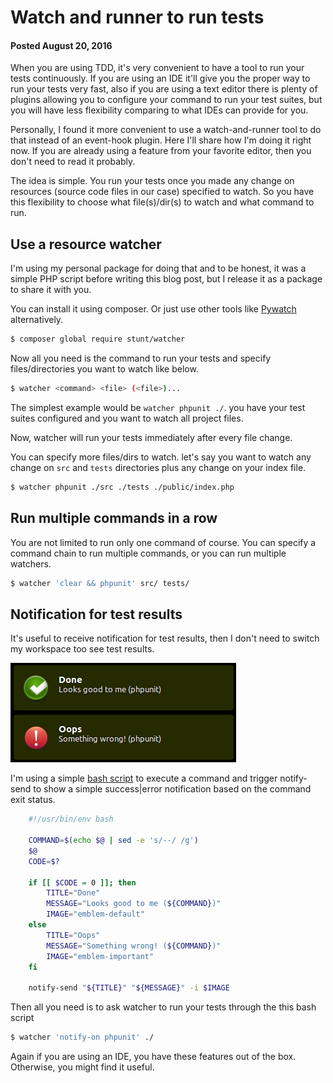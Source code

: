 # Watch and runner to run tests
#### Posted August 20, 2016

When you are using TDD, it's very convenient to have a tool to run your tests continuously.
If you are using an IDE it'll give you the proper way to run your tests very fast, also if you are using a text editor there is plenty of plugins allowing you to configure your command to run your test suites, but you will have less flexibility comparing to what IDEs can provide for you.

Personally, I found it more convenient to use a watch-and-runner tool to do that instead of an event-hook plugin. Here I'll share how I'm doing it right now. If you are already using a feature from your favorite editor, then you don't need to read it probably.

The idea is simple. You run your tests once you made any change on resources (source code files in our case) specified to watch. So you have this flexibility to choose what file(s)/dir(s) to watch and what command to run.



## Use a resource watcher

I'm using my personal package for doing that and to be honest, it was a simple PHP script before writing this blog post, but I release it as a package to share it with you.

You can install it using composer. Or just use other tools like [Pywatch](https://pypi.python.org/pypi/pywatch) alternatively.

```bash
$ composer global require stunt/watcher
```

Now all you need is the command to run your tests and specify files/directories you want to watch like below.

```bash
$ watcher <command> <file> (<file>)...
```

The simplest example would be `watcher phpunit ./`. you have your test suites configured and you want to watch all project files.

Now, watcher will run your tests immediately after every file change.

You can specify more files/dirs to watch. let's say you want to watch any change on `src` and `tests` directories plus any change on your index file.

```bash
$ watcher phpunit ./src ./tests ./public/index.php
```



## Run multiple commands in a row

You are not limited to run only one command of course. You can specify a command chain to run multiple commands, or you can run multiple watchers.

```bash
$ watcher 'clear && phpunit' src/ tests/
```



## Notification for test results

It's useful to receive notification for test results, then I don't need to switch my workspace too see test results.

![notify-on](/storage/notify-on.png)

I'm using a simple [bash script](https://github.com/Stunt/dotfiles/blob/master/bin/notify-on) to execute a command and trigger notify-send to show a simple success|error notification based on the command exit status.

```bash
    #!/usr/bin/env bash

    COMMAND=$(echo $@ | sed -e 's/--/ /g')
    $@
    CODE=$?

    if [[ $CODE = 0 ]]; then
        TITLE="Done"
        MESSAGE="Looks good to me (${COMMAND})"
        IMAGE="emblem-default"
    else
        TITLE="Oops"
        MESSAGE="Something wrong! (${COMMAND})"
        IMAGE="emblem-important"
    fi

    notify-send "${TITLE}" "${MESSAGE}" -i $IMAGE
```

Then all you need is to ask watcher to run your tests through the this bash script

```bash
$ watcher 'notify-on phpunit' ./
```

Again if you are using an IDE, you have these features out of the box. Otherwise, you might find it useful.
